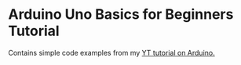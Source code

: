 # Arduino Uno Basics for Beginners Tutorial

Contains simple code examples from my [YT tutorial on Arduino.](https://www.youtube.com/playlist?list=PL0___O7oCodW-DAMxsO3Qmk_PGNbhpcuw)   
